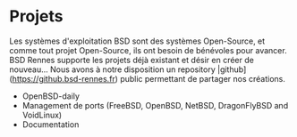 # Projets

Les systèmes d'exploitation BSD sont des systèmes Open-Source, et
comme tout projet Open-Source, ils ont besoin de bénévoles pour
avancer. BSD Rennes supporte les projets déjà existant et désir en
créer de nouveau... Nous avons à notre disposition un repository
|github](https://github.bsd-rennes.fr) public permettant de partager
nos créations.

 * OpenBSD-daily
 * Management de ports (FreeBSD, OpenBSD, NetBSD, DragonFlyBSD and
   VoidLinux)
 * Documentation
